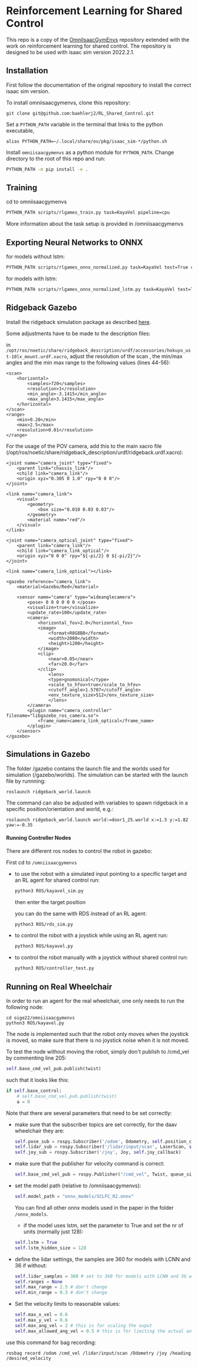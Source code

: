 # Reinforcement Learning for Shared Control

This repo is a copy of the [OmniIsaacGymEnvs](https://github.com/isaac-sim/OmniIsaacGymEnvs) repository  extended with the work on reinforcement learning for shared control. The repository is designed to be used with isaac sim version 2022.2.1.

## Installation

First follow the documentation of the original repository to install the correct isaac sim version.

To install omniisaacgymenvs, clone this repository:
```console
git clone git@github.com:baehlerj2/RL_Shared_Control.git
```

Set a `PYTHON_PATH` variable in the terminal that links to the python executable, 

```
alias PYTHON_PATH=~/.local/share/ov/pkg/isaac_sim-*/python.sh
```

Install `omniisaacgymenvs` as a python module for `PYTHON_PATH`. Change directory to the root of this repo and run:

```bash
PYTHON_PATH -m pip install -e .
```

## Training

cd to omniisaacgymenvs
```bash
PYTHON_PATH scripts/rlgames_train.py task=KayaVel pipeline=cpu
```
More information about the task setup is provided in /omniisaacgymenvs

## Exporting Neural Networks to ONNX
for models without lstm:
```bash
PYTHON_PATH scripts/rlgames_onnx_normalized.py task=KayaVel test=True checkpoint=CHECKPOINT_PATH pipeline=cpu
```

for models with lstm:
```bash
PYTHON_PATH scripts/rlgames_onnx_normalized_lstm.py task=KayaVel test=True checkpoint=CHECKPOINT_PATH pipeline=cpu
```

## Ridgeback Gazebo
Install the ridgeback simulation package as described [here](https://www.clearpathrobotics.com/assets/guides/kinetic/ridgeback/simulation.html).

Some adjustments have to be made to the description files:

in ```/opt/ros/noetic/share/ridgeback_description/urdf/accessories/hokuyo_ust-10lx_mount.urdf.xacro```, adjust the resolution of the scan , the min/max angles and the min max range to the following values (lines 44-56):
```urdf
<scan>
    <horizontal>
        <samples>720</samples>
        <resolution>1</resolution>
        <min_angle>-3.1415</min_angle>
        <max_angle>3.1415</max_angle>
    </horizontal>
</scan>
<range>
    <min>0.20</min>
    <max>2.5</max>
    <resolution>0.01</resolution>
</range>
```

For the usage of the POV camera, add this to the main xacro file (/opt/ros/noetic/share/ridgeback_description/urdf/ridgeback.urdf.xacro):

```
<joint name="camera_joint" type="fixed">
    <parent link="chassis_link"/>
    <child link="camera_link"/>
    <origin xyz="0.305 0 1.0" rpy="0 0 0"/>
</joint>
 
<link name="camera_link">
    <visual>
        <geometry>
            <box size="0.010 0.03 0.03"/>
        </geometry>
        <material name="red"/>
    </visual>
</link>
 
<joint name="camera_optical_joint" type="fixed">
    <parent link="camera_link"/>
    <child link="camera_link_optical"/>
    <origin xyz="0 0 0" rpy="${-pi/2} 0 ${-pi/2}"/>
</joint>

<link name="camera_link_optical"></link>

<gazebo reference="camera_link">
    <material>Gazebo/Red</material>

    <sensor name="camera" type="wideanglecamera">
        <pose> 0 0 0 0 0 0 </pose>
        <visualize>true</visualize>
        <update_rate>100</update_rate>
        <camera>
            <horizontal_fov>2.0</horizontal_fov>
            <image>
                <format>R8G8B8</format>
                <width>2000</width>
                <height>1200</height>
            </image>
            <clip>
                <near>0.05</near>
                <far>20.0</far>
            </clip>
                <lens>
                <type>gnomonical</type>
                <scale_to_hfov>true</scale_to_hfov>
                <cutoff_angle>1.5707</cutoff_angle>
                <env_texture_size>512</env_texture_size>
                </lens>
        </camera>
        <plugin name="camera_controller" filename="libgazebo_ros_camera.so">
            <frame_name>camera_link_optical</frame_name>
        </plugin>
    </sensor>
</gazebo>
```


## Simulations in Gazebo
The folder /gazebo contains the launch file and the worlds used for simulation (/gazebo/worlds). The simulation can be started with the launch file by runnning:
```console
roslaunch ridgeback_world.launch
```
The command can also be adjusted with variables to spawn ridgeback in a specific position/orientation and world, e.g.:
```console
roslaunch ridgeback_world.launch world:=door1_25.world x:=1.5 y:=1.82 yaw:=-0.35
```

#### Running Controller Nodes
There are different ros nodes to control the robot in gazebo:

First cd to ```/omniisaacgymenvs```
- to use the robot with a simulated input pointing to a specific target and an RL agent for shared control run:
    ```bash
    python3 ROS/kayavel_sim.py
    ```
    then enter the target position

    you can do the same with RDS instead of an RL agent:
    ```bash
    python3 ROS/rds_sim.py
    ```

- to control the robot with a joystick while using an RL agent run:
    ```bash
    python3 ROS/kayavel.py
    ```

- to control the robot manually with a joystick without shared control run:
    ```bash
    python3 ROS/controller_test.py
    ```


## Running on Real Wheelchair
In order to run an agent for the real wheelchair, one only needs to run the following node:

```console
cd oige22/omniisaacgymenvs
python3 ROS/kayavel.py
```

The node is implemented such that the robot only moves when the joystick is moved, so make sure that there is no joystick noise when it is not moved.

To test the node without moving the robot, simply don't publish to /cmd_vel by commenting line 205:

```python
self.base_cmd_vel_pub.publish(twist)
```

such that it looks like this:
```python
if self.base_control:
    # self.base_cmd_vel_pub.publish(twist)
    a = 0
```

Note that there are several parameters that need to be set correctly:
- make sure that the subscriber topics are set correctly, for the daav wheelchair they are:
    ```python
    self.pose_sub = rospy.Subscriber('/odom', Odometry, self.position_callback)
    self.lidar_sub = rospy.Subscriber('/lidar/input/scan', LaserScan, self.lidar_scan)
    self.joy_sub = rospy.Subscriber('/joy', Joy, self.joy_callback)
    ```
- make sure that the publisher for velocity command is correct:
    ```python
    self.base_cmd_vel_pub = rospy.Publisher("/cmd_vel", Twist, queue_size=20)
    ```
- set the model path (relative to /omniisaacgymenvs):
    ```python
    self.model_path = "onnx_models/SCLFC_R2.onnx"
    ```
    You can find all other onnx models used in the paper in the folder ```/onnx_models```.
    - if the model uses lstm, set the parameter to True and set the nr of units (normally just 128):
    ```python
    self.lstm = True
    self.lstm_hidden_size = 128
    ```

- define the lidar settings, the samples are 360 for models with LCNN and 36 if without:
    ```python
    self.lidar_samples = 360 # set to 360 for models with LCNN and 36 without
    self.ranges = None 
    self.max_range = 2.5 # don't change
    self.min_range = 0.3 # don't change
    ```

- Set the velocity limits to reasonable values:
    ```python
    self.max_x_vel = 0.6
    self.max_y_vel = 0.6
    self.max_ang_vel = 2 # this is for scaling the ouput
    self.max_allowed_ang_vel = 0.5 # this is for limiting the actual angular velocity
    ```

use this command for bag recording:
```shell
rosbag record /odom /cmd_vel /lidar/input/scan /Odometry /joy /heading /desired_velocity
```